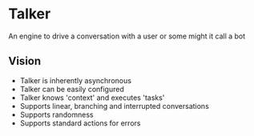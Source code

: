 # Talker
An engine to drive a conversation with a user or some might it call a bot

## Vision
* Talker is inherently asynchronous
* Talker can be easily configured
* Talker knows 'context' and executes 'tasks'
* Supports linear, branching  and interrupted conversations
* Supports randomness
* Supports standard actions for errors